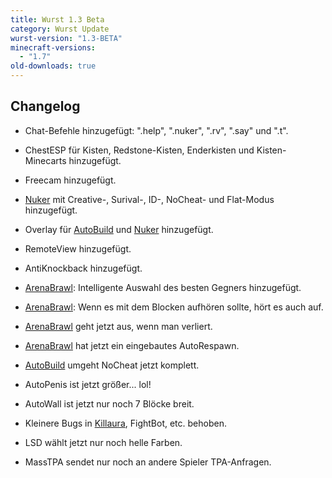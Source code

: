 ```yaml
---
title: Wurst 1.3 Beta
category: Wurst Update
wurst-version: "1.3-BETA"
minecraft-versions:
  - "1.7"
old-downloads: true
---
```

## Changelog

- Chat-Befehle hinzugefügt: ".help", ".nuker", ".rv", ".say" und ".t".

- ChestESP für Kisten, Redstone-Kisten, Enderkisten und Kisten-Minecarts hinzugefügt.

- Freecam hinzugefügt.

- [Nuker](https://wiki.wurstclient.net/nuker) mit Creative-, Surival-, ID-, NoCheat- und Flat-Modus hinzugefügt.

- Overlay für [AutoBuild](https://wiki.wurstclient.net/autobuild) und [Nuker](https://wiki.wurstclient.net/nuker) hinzugefügt.

- RemoteView hinzugefügt.

- AntiKnockback hinzugefügt.

- [ArenaBrawl](https://wiki.wurstclient.net/arenabrawl): Intelligente Auswahl des besten Gegners hinzugefügt.

- [ArenaBrawl](https://wiki.wurstclient.net/arenabrawl): Wenn es mit dem Blocken aufhören sollte, hört es auch auf.

- [ArenaBrawl](https://wiki.wurstclient.net/arenabrawl) geht jetzt aus, wenn man verliert.

- [ArenaBrawl](https://wiki.wurstclient.net/arenabrawl) hat jetzt ein eingebautes AutoRespawn.

- [AutoBuild](https://wiki.wurstclient.net/autobuild) umgeht NoCheat jetzt komplett.

- AutoPenis ist jetzt größer... lol!

- AutoWall ist jetzt nur noch 7 Blöcke breit.

- Kleinere Bugs in [Killaura](https://wiki.wurstclient.net/killaura), FightBot, etc. behoben.

- LSD wählt jetzt nur noch helle Farben.

- MassTPA sendet nur noch an andere Spieler TPA-Anfragen.
